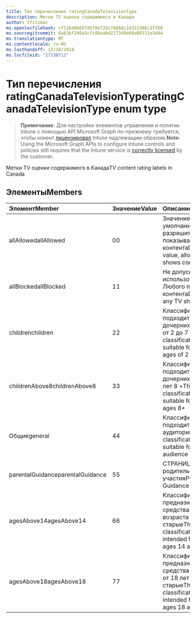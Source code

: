 ```yaml
---
title: Тип перечисления ratingCanadaTelevisionType
description: Метки TV оценки содержимого в Канада
author: tfitzmac
ms.openlocfilehash: cf11640b65fd5f0e724c7866dc14322306c3f760
ms.sourcegitcommit: 6a82bf240a3cfc0baabd227349e08a08311e3d44
ms.translationtype: MT
ms.contentlocale: ru-RU
ms.lasthandoff: 12/18/2018
ms.locfileid: "27338712"
---
```

# <a name="ratingcanadatelevisiontype-enum-type"></a><span data-ttu-id="0de2d-103">Тип перечисления ratingCanadaTelevisionType</span><span class="sxs-lookup"><span data-stu-id="0de2d-103">ratingCanadaTelevisionType enum type</span></span>

> <span data-ttu-id="0de2d-104">**Примечание.** Для настройки элементов управления и политик Intune с помощью API Microsoft Graph по-прежнему требуется, чтобы клиент [лицензировал](https://go.microsoft.com/fwlink/?linkid=839381) Intune надлежащим образом.</span><span class="sxs-lookup"><span data-stu-id="0de2d-104">**Note:** Using the Microsoft Graph APIs to configure Intune controls and policies still requires that the Intune service is [correctly licensed](https://go.microsoft.com/fwlink/?linkid=839381) by the customer.</span></span>

<span data-ttu-id="0de2d-105">Метки TV оценки содержимого в Канада</span><span class="sxs-lookup"><span data-stu-id="0de2d-105">TV content rating labels in Canada</span></span>
## <a name="members"></a><span data-ttu-id="0de2d-106">Элементы</span><span class="sxs-lookup"><span data-stu-id="0de2d-106">Members</span></span>
|<span data-ttu-id="0de2d-107">Элемент</span><span class="sxs-lookup"><span data-stu-id="0de2d-107">Member</span></span>|<span data-ttu-id="0de2d-108">Значение</span><span class="sxs-lookup"><span data-stu-id="0de2d-108">Value</span></span>|<span data-ttu-id="0de2d-109">Описание</span><span class="sxs-lookup"><span data-stu-id="0de2d-109">Description</span></span>|
|:---|:---|:---|
|<span data-ttu-id="0de2d-110">allAllowed</span><span class="sxs-lookup"><span data-stu-id="0de2d-110">allAllowed</span></span>|<span data-ttu-id="0de2d-111">0</span><span class="sxs-lookup"><span data-stu-id="0de2d-111">0</span></span>|<span data-ttu-id="0de2d-112">Значение по умолчанию, разрешить всем TV показывает контента</span><span class="sxs-lookup"><span data-stu-id="0de2d-112">Default value, allow all TV shows content</span></span>|
|<span data-ttu-id="0de2d-113">allBlocked</span><span class="sxs-lookup"><span data-stu-id="0de2d-113">allBlocked</span></span>|<span data-ttu-id="0de2d-114">1</span><span class="sxs-lookup"><span data-stu-id="0de2d-114">1</span></span>|<span data-ttu-id="0de2d-115">Не допускайте использование Любого показывает контента</span><span class="sxs-lookup"><span data-stu-id="0de2d-115">Do not allow any TV shows content</span></span>|
|<span data-ttu-id="0de2d-116">children</span><span class="sxs-lookup"><span data-stu-id="0de2d-116">children</span></span>|<span data-ttu-id="0de2d-117">2</span><span class="sxs-lookup"><span data-stu-id="0de2d-117">2</span></span>|<span data-ttu-id="0de2d-118">Классификация C подходит для дочерних элементов от 2 до 7 лет</span><span class="sxs-lookup"><span data-stu-id="0de2d-118">The C classification is suitable for children ages of 2 to 7 years</span></span>|
|<span data-ttu-id="0de2d-119">childrenAbove8</span><span class="sxs-lookup"><span data-stu-id="0de2d-119">childrenAbove8</span></span>|<span data-ttu-id="0de2d-120">3</span><span class="sxs-lookup"><span data-stu-id="0de2d-120">3</span></span>|<span data-ttu-id="0de2d-121">Классификация C8 подходит для дочерних элементов лет 8 +</span><span class="sxs-lookup"><span data-stu-id="0de2d-121">The C8 classification is suitable for children ages 8+</span></span>|
|<span data-ttu-id="0de2d-122">Общие</span><span class="sxs-lookup"><span data-stu-id="0de2d-122">general</span></span>|<span data-ttu-id="0de2d-123">4</span><span class="sxs-lookup"><span data-stu-id="0de2d-123">4</span></span>|<span data-ttu-id="0de2d-124">Классификация G подходит для аудитории</span><span class="sxs-lookup"><span data-stu-id="0de2d-124">The G classification is suitable for general audience</span></span>|
|<span data-ttu-id="0de2d-125">parentalGuidance</span><span class="sxs-lookup"><span data-stu-id="0de2d-125">parentalGuidance</span></span>|<span data-ttu-id="0de2d-126">5</span><span class="sxs-lookup"><span data-stu-id="0de2d-126">5</span></span>|<span data-ttu-id="0de2d-127">СТРАНИЦА родительского участия</span><span class="sxs-lookup"><span data-stu-id="0de2d-127">PG, Parental Guidance</span></span>|
|<span data-ttu-id="0de2d-128">agesAbove14</span><span class="sxs-lookup"><span data-stu-id="0de2d-128">agesAbove14</span></span>|<span data-ttu-id="0de2d-129">6</span><span class="sxs-lookup"><span data-stu-id="0de2d-129">6</span></span>|<span data-ttu-id="0de2d-130">Классификация 14 + предназначена для средства просмотра возраста 14 и старые</span><span class="sxs-lookup"><span data-stu-id="0de2d-130">The 14+ classification is intended for viewers ages 14 and older</span></span>|
|<span data-ttu-id="0de2d-131">agesAbove18</span><span class="sxs-lookup"><span data-stu-id="0de2d-131">agesAbove18</span></span>|<span data-ttu-id="0de2d-132">7</span><span class="sxs-lookup"><span data-stu-id="0de2d-132">7</span></span>|<span data-ttu-id="0de2d-133">Классификация 18 + предназначена для средства просмотра от 18 лет и старые</span><span class="sxs-lookup"><span data-stu-id="0de2d-133">The 18+ classification is intended for viewers ages 18 and older</span></span>|



